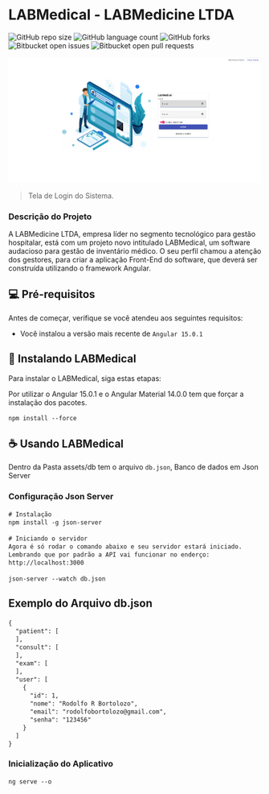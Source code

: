# LABMedical - LABMedicine LTDA

![GitHub repo size](https://img.shields.io/github/repo-size/rodolfobortolozo/angular-http?style=for-the-badge)
![GitHub language count](https://img.shields.io/github/languages/count/rodolfobortolozo/angular-http?style=for-the-badge)
![GitHub forks](https://img.shields.io/github/forks/rodolfobortolozo/angular-http?style=for-the-badge)
![Bitbucket open issues](https://img.shields.io/bitbucket/issues/rodolfobortolozo/angular-http?style=for-the-badge)
![Bitbucket open pull requests](https://img.shields.io/bitbucket/pr-raw/rodolfobortolozo/angular-http?style=for-the-badge)

<img src=".../../src/assets/projeto.png" alt="exemplo imagem">

> Tela de Login do Sistema.

### Descrição do Projeto

A LABMedicine LTDA, empresa líder no segmento tecnológico para gestão hospitalar, está com um projeto novo intitulado LABMedical, um software audacioso para gestão de inventário médico. O seu perfil chamou a atenção dos gestores, para criar a aplicação Front-End do software, que deverá ser construída utilizando o framework Angular.

## 💻 Pré-requisitos

Antes de começar, verifique se você atendeu aos seguintes requisitos:

<!---Estes são apenas requisitos de exemplo. Adicionar, duplicar ou remover conforme necessário--->

- Você instalou a versão mais recente de `Angular 15.0.1`

## 🚀 Instalando LABMedical

Para instalar o LABMedical, siga estas etapas:

Por utilizar o Angular 15.0.1 e o Angular Material 14.0.0 tem que forçar a instalação dos pacotes.

```
npm install --force
```

## ☕ Usando LABMedical

Dentro da Pasta assets/db tem o arquivo `db.json`, Banco de dados em Json Server

### Configuração Json Server

```
# Instalação
npm install -g json-server

# Iniciando o servidor
Agora é só rodar o comando abaixo e seu servidor estará iniciado. Lembrando que por padrão a API vai funcionar no enderço: http://localhost:3000

json-server --watch db.json
```

## Exemplo do Arquivo db.json

```
{
  "patient": [
  ],
  "consult": [
  ],
  "exam": [
  ],
  "user": [
    {
      "id": 1,
      "nome": "Rodolfo R Bortolozo",
      "email": "rodolfobortolozo@gmail.com",
      "senha": "123456"
    }
  ]
}
```

### Inicialização do Aplicativo

```
ng serve --o
```
